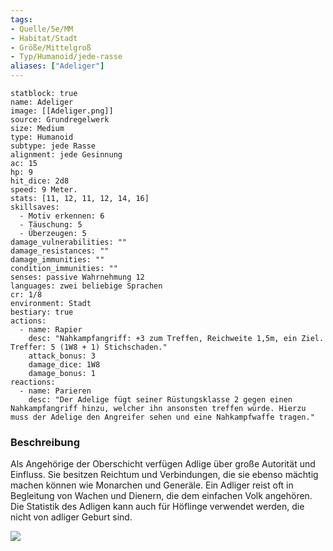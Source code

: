 ```yaml
---
tags:
- Quelle/5e/MM
- Habitat/Stadt
- Größe/Mittelgroß
- Typ/Humanoid/jede-rasse
aliases: ["Adeliger"]
---
```

```statblock
statblock: true
name: Adeliger
image: [[Adeliger.png]]
source: Grundregelwerk
size: Medium
type: Humanoid
subtype: jede Rasse
alignment: jede Gesinnung
ac: 15 
hp: 9
hit_dice: 2d8
speed: 9 Meter.
stats: [11, 12, 11, 12, 14, 16]
skillsaves:
  - Motiv erkennen: 6
  - Täuschung: 5
  - Überzeugen: 5
damage_vulnerabilities: ""
damage_resistances: ""
damage_immunities: ""
condition_immunities: ""
senses: passive Wahrnehmung 12
languages: zwei beliebige Sprachen
cr: 1/8
environment: Stadt
bestiary: true
actions:
  - name: Rapier
    desc: "Nahkampfangriff: +3 zum Treffen, Reichweite 1,5m, ein Ziel. Treffer: 5 (1W8 + 1) Stichschaden."
    attack_bonus: 3
    damage_dice: 1W8
    damage_bonus: 1
reactions:
  - name: Parieren
    desc: "Der Adelige fügt seiner Rüstungsklasse 2 gegen einen Nahkampfangriff hinzu, welcher ihn ansonsten treffen würde. Hierzu muss der Adelige den Angreifer sehen und eine Nahkampfwaffe tragen."
```

### Beschreibung
Als Angehörige der Oberschicht verfügen Adlige über große Autorität und Einfluss. Sie besitzen Reichtum und Verbindungen, die sie ebenso mächtig machen können wie Monarchen und Generäle. Ein Adliger reist oft in Begleitung von Wachen und Dienern, die dem einfachen Volk angehören. Die Statistik des Adligen kann auch für Höflinge verwendet werden, die nicht von adliger Geburt sind.

![](Pictures/Noble.webp#token)